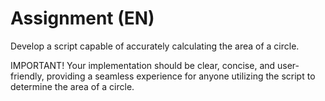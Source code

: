 # Assignment (EN)

Develop a script capable of accurately calculating the area of a circle.

IMPORTANT! Your implementation should be clear, concise, and user-friendly, providing a seamless experience for anyone utilizing the script to determine the area of a circle.
